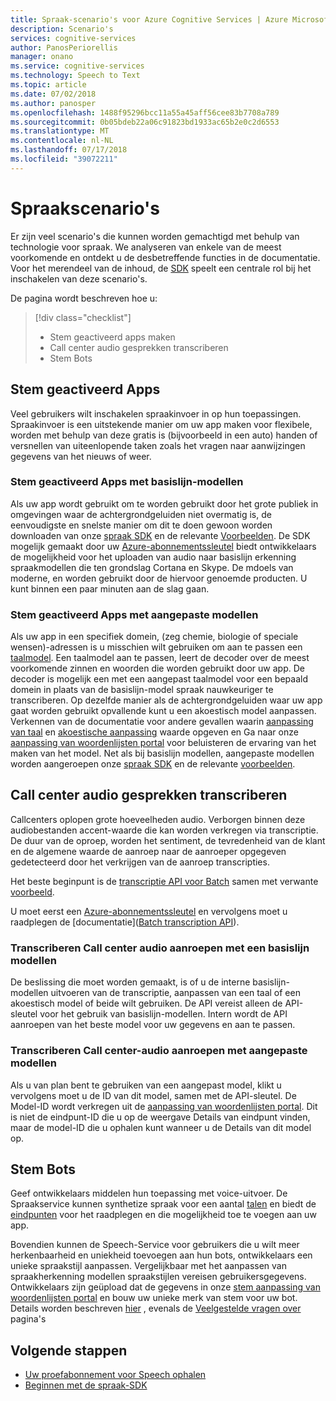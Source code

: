 ```yaml
---
title: Spraak-scenario's voor Azure Cognitive Services | Azure Microsoft Docs
description: Scenario's
services: cognitive-services
author: PanosPeriorellis
manager: onano
ms.service: cognitive-services
ms.technology: Speech to Text
ms.topic: article
ms.date: 07/02/2018
ms.author: panosper
ms.openlocfilehash: 1488f95296bcc11a55a45aff56cee83b7708a789
ms.sourcegitcommit: 0b05bdeb22a06c91823bd1933ac65b2e0c2d6553
ms.translationtype: MT
ms.contentlocale: nl-NL
ms.lasthandoff: 07/17/2018
ms.locfileid: "39072211"
---
```

# <a name="speech-scenarios"></a>Spraakscenario's

Er zijn veel scenario's die kunnen worden gemachtigd met behulp van technologie voor spraak. We analyseren van enkele van de meest voorkomende en ontdekt u de desbetreffende functies in de documentatie. Voor het merendeel van de inhoud, de [SDK](speech-sdk.md) speelt een centrale rol bij het inschakelen van deze scenario's.

De pagina wordt beschreven hoe u:
> [!div class="checklist"]
> * Stem geactiveerd apps maken
> * Call center audio gesprekken transcriberen
> * Stem Bots

## <a name="voice-triggered-apps"></a>Stem geactiveerd Apps

Veel gebruikers wilt inschakelen spraakinvoer in op hun toepassingen. Spraakinvoer is een uitstekende manier om uw app maken voor flexibele, worden met behulp van deze gratis is (bijvoorbeeld in een auto) handen of versnellen van uiteenlopende taken zoals het vragen naar aanwijzingen gegevens van het nieuws of weer. 

### <a name="voice-triggered-apps-with-baseline-models"></a>Stem geactiveerd Apps met basislijn-modellen

Als uw app wordt gebruikt om te worden gebruikt door het grote publiek in omgevingen waar de achtergrondgeluiden niet overmatig is, de eenvoudigste en snelste manier om dit te doen gewoon worden downloaden van onze [spraak SDK](speech-sdk.md) en de relevante [ Voorbeelden](quickstart-csharp-dotnet-windows.md). De SDK mogelijk gemaakt door uw [Azure-abonnementssleutel](https://azure.microsoft.com/try/cognitive-services/) biedt ontwikkelaars de mogelijkheid voor het uploaden van audio naar basislijn erkenning spraakmodellen die ten grondslag Cortana en Skype. De mdoels van moderne, en worden gebruikt door de hiervoor genoemde producten. U kunt binnen een paar minuten aan de slag gaan.

### <a name="voice-triggered-apps-with-custom-models"></a>Stem geactiveerd Apps met aangepaste modellen

Als uw app in een specifiek domein, (zeg chemie, biologie of speciale wensen)-adressen is u misschien wilt gebruiken om aan te passen een [taalmodel](how-to-customize-language-model.md). Een taalmodel aan te passen, leert de decoder over de meest voorkomende zinnen en woorden die worden gebruikt door uw app. De decoder is mogelijk een met een aangepast taalmodel voor een bepaald domein in plaats van de basislijn-model spraak nauwkeuriger te transcriberen. Op dezelfde manier als de achtergrondgeluiden waar uw app gaat worden gebruikt opvallende kunt u een akoestisch model aanpassen. Verkennen van de documentatie voor andere gevallen waarin [aanpassing van taal](how-to-customize-language-model.md) en [akoestische aanpassing](how-to-customize-acoustic-models.md) waarde opgeven en Ga naar onze [aanpassing van woordenlijsten portal](https://customspeech.ai) voor beluisteren de ervaring van het maken van het model. Net als bij basislijn modellen, aangepaste modellen worden aangeroepen onze [spraak SDK](speech-sdk.md) en de relevante [voorbeelden](quickstart-csharp-dotnet-windows.md).

## <a name="transcribe-call-center-audio-calls"></a>Call center audio gesprekken transcriberen

Callcenters oplopen grote hoeveelheden audio. Verborgen binnen deze audiobestanden accent-waarde die kan worden verkregen via transcriptie. De duur van de oproep, worden het sentiment, de tevredenheid van de klant en de algemene waarde de aanroep naar de aanroeper opgegeven gedetecteerd door het verkrijgen van de aanroep transcripties.

Het beste beginpunt is de [transcriptie API voor Batch](batch-transcription.md) samen met verwante [voorbeeld](https://github.com/PanosPeriorellis/Speech_Service-BatchTranscriptionAPI).

U moet eerst een [Azure-abonnementssleutel](https://azure.microsoft.com/try/cognitive-services/) en vervolgens moet u raadplegen de [documentatie]([Batch transcription API](batch-transcription.md)).

### <a name="transcribe-call-center-audio-calls-with-baseline-models"></a>Transcriberen Call center audio aanroepen met een basislijn modellen

De beslissing die moet worden gemaakt, is of u de interne basislijn-modellen uitvoeren van de transcriptie, aanpassen van een taal of een akoestisch model of beide wilt gebruiken. De API vereist alleen de API-sleutel voor het gebruik van basislijn-modellen. Intern wordt de API aanroepen van het beste model voor uw gegevens en aan te passen.

### <a name="transcribe-call-center-audio-calls-with-custom-models"></a>Transcriberen Call center-audio aanroepen met aangepaste modellen

Als u van plan bent te gebruiken van een aangepast model, klikt u vervolgens moet u de ID van dit model, samen met de API-sleutel. De Model-ID wordt verkregen uit de [aanpassing van woordenlijsten portal](https://customspeech.ai). Dit is niet de eindpunt-ID die u op de weergave Details van eindpunt vinden, maar de model-ID die u ophalen kunt wanneer u de Details van dit model op.

## <a name="voice-bots"></a>Stem Bots

Geef ontwikkelaars middelen hun toepassing met voice-uitvoer. De Spraakservice kunnen synthetize spraak voor een aantal [talen](supported-languages.md) en biedt de [eindpunten](rest-apis.md) voor het raadplegen en die mogelijkheid toe te voegen aan uw app.

Bovendien kunnen de Speech-Service voor gebruikers die u wilt meer herkenbaarheid en uniekheid toevoegen aan hun bots, ontwikkelaars een unieke spraakstijl aanpassen. Vergelijkbaar met het aanpassen van spraakherkenning modellen spraakstijlen vereisen gebruikersgegevens. Ontwikkelaars zijn geüpload dat de gegevens in onze [stem aanpassing van woordenlijsten portal](https://customspeech.ai) en bouw uw unieke merk van stem voor uw bot. Details worden beschreven [hier](how-to-text-to-speech.md) , evenals de [Veelgestelde vragen over](faq-text-to-speech.md) pagina's 

## <a name="next-steps"></a>Volgende stappen

* [Uw proefabonnement voor Speech ophalen](https://azure.microsoft.com/try/cognitive-services/)
* [Beginnen met de spraak-SDK](speech-sdk.md)

